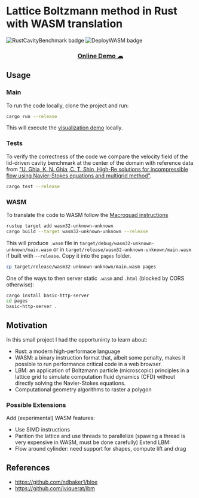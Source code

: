
# Lattice Boltzmann method in Rust with WASM translation
![RustCavityBenchmark badge](https://github.com/MatteoCaldana/rust-lbm/workflows/RustCavityBenchmark/badge.svg)
![DeployWASM badge](https://github.com/MatteoCaldana/rust-lbm/workflows/DeployWASM/badge.svg)

<h3 align="center">
	<a href="https://matteocaldana.github.io/rust-lbm/">
		Online Demo ☁
	</a>
</h2>


## Usage

### Main
To run the code locally, clone the project and run:
```bash
cargo run --release
```

This will execute the [visualization demo](./src/bin/main.rs) locally.

### Tests
To verify the correctness of the code we compare the velocity field of the lid-driven cavity benchmark at the center of the domain with reference data from ["U. Ghia, K. N. Ghia, C. T. Shin, High-Re solutions for incompressible flow using Navier-Stokes equations and multigrid method"](https://www.sciencedirect.com/science/article/pii/0021999182900584).

```bash
cargo test --release
```

### WASM
To translate the code to WASM follow the [Macroquad instructions](https://github.com/not-fl3/macroquad#wasm)
```bash
rustup target add wasm32-unknown-unknown
cargo build --target wasm32-unknown-unknown --release
```
This will produce `.wasm` file in `target/debug/wasm32-unknown-unknown/main.wasm` or in `target/release/wasm32-unknown-unknown/main.wasm` if built with `--release`. Copy it into the `pages` folder.
```bash
cp target/release/wasm32-unknown-unknown/main.wasm pages
```
One of the ways to then server static `.wasm` and `.html` (blocked by CORS otherwise):
```bash
cargo install basic-http-server
cd pages
basic-http-server .
```

## Motivation

In this small project I had the opportuninty to learn about:
* Rust: a modern high-performace language
* WASM: a binary instruction format that, albeit some penalty, makes it possible to run performance critical code in a web browser.
* LBM: an application of Boltzmann particle (microscopic) principles in a lattice grid to simulate computation fluid dynamics (CFD) without directly solving the Navier-Stokes equations.
* Computational geometry algorithms to raster a polygon

### Possible Extensions
Add (experimental) WASM features:
* Use SIMD instructions
* Parition the lattice and use threads to parallelize (spawing a thread is very expensive in WASM, must be done carefully)
Extend LBM:
* Flow around cylinder: need support for shapes, compute lift and drag

## References
* https://github.com/ndbaker1/bloe
* https://github.com/jviquerat/lbm